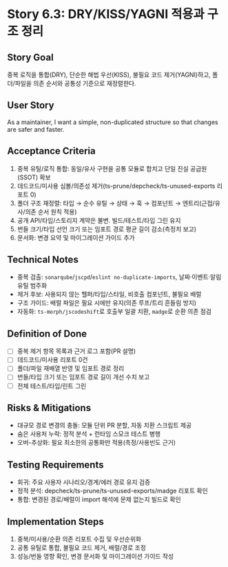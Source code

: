 # Story 6.3: DRY/KISS/YAGNI 적용과 구조 정리

## Story Goal

중복 로직을 통합(DRY), 단순한 해법 우선(KISS), 불필요 코드 제거(YAGNI)하고, 폴더/파일을 의존 순서와 공통성 기준으로 재정렬한다.

## User Story

As a maintainer, I want a simple, non-duplicated structure so that changes are safer and faster.

## Acceptance Criteria

1. 중복 유틸/로직 통합: 동일/유사 구현을 공통 모듈로 합치고 단일 진실 공급원(SSOT) 확보
2. 데드코드/미사용 심볼/의존성 제거(ts-prune/depcheck/ts-unused-exports 리포트 0)
3. 폴더 구조 재정렬: 타입 → 순수 유틸 → 상태 → 훅 → 컴포넌트 → 엔트리(근접/유사/의존 순서 원칙 적용)
4. 공개 API/타입/스토리지 계약은 불변. 빌드/테스트/타입 그린 유지
5. 번들 크기/타입 선언 크기 또는 임포트 경로 평균 길이 감소(측정치 보고)
6. 문서화: 변경 요약 및 마이그레이션 가이드 추가

## Technical Notes

- 중복 검출: `sonarqube`/`jscpd`/`eslint no-duplicate-imports`, 날짜·이벤트·알림 유틸 범주화
- 제거 후보: 사용되지 않는 헬퍼/타입/스타일, 비호출 컴포넌트, 불필요 배럴
- 구조 가이드: 배럴 파일은 필요 시에만 유지(의존 루프/트리 흔들림 방지)
- 자동화: `ts-morph/jscodeshift`로 호출부 일괄 치환, `madge`로 순환 의존 점검

## Definition of Done

- [ ] 중복 제거 항목 목록과 근거 로그 포함(PR 설명)
- [ ] 데드코드/미사용 리포트 0건
- [ ] 폴더/파일 재배열 반영 및 임포트 경로 정리
- [ ] 번들/타입 크기 또는 임포트 경로 길이 개선 수치 보고
- [ ] 전체 테스트/타입/린트 그린

## Risks & Mitigations

- 대규모 경로 변경의 충돌: 모듈 단위 PR 분할, 자동 치환 스크립트 제공
- 숨은 사용처 누락: 정적 분석 + 런타임 스모크 테스트 병행
- 오버-추상화: 필요 최소한의 공통화만 적용(측정/사용빈도 근거)

## Testing Requirements

- 회귀: 주요 사용자 시나리오/경계/에러 경로 유지 검증
- 정적 분석: depcheck/ts-prune/ts-unused-exports/madge 리포트 확인
- 통합: 변경된 경로/배럴이 import 해석에 문제 없는지 빌드로 확인

## Implementation Steps

1. 중복/미사용/순환 의존 리포트 수집 및 우선순위화
2. 공통 유틸로 통합, 불필요 코드 제거, 배럴/경로 조정
3. 성능/번들 영향 확인, 변경 문서화 및 마이그레이션 가이드 작성


